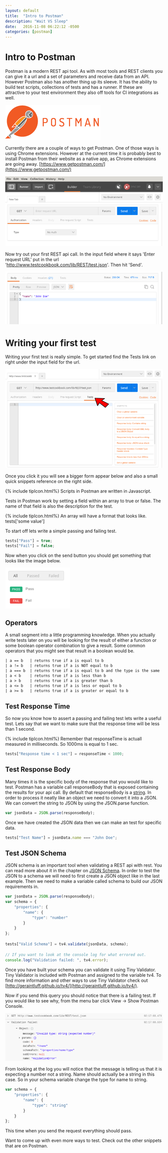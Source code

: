 ```yaml
---
layout: default
title:  "Intro to Postman"
description: "Wait VS Sleep"
date:   2016-11-08 06:22:12 -0500
categories: [postman]
---
```

# Intro to Postman

Postman is a modern REST api tool. As with most tools and REST clients you can
give it a url and a set of parameters and receive data from an API.  However
Postman also has another thing up its sleeve.  It has the ability to build test
scripts, collections of tests and has a runner.  If these are attractive to
your test environment they also off tools for CI integrations as well.

![Postman Logo](/lib/images/ic-postman-logo@2x.png)

Currently there are a couple of ways to get Postman.  One of those ways is using
Chrome extensions.  However at the current time it is probably best to install
Postman from their website as a native app, as Chrome extensions are going away.
[https://www.getpostman.com/](https://www.getpostman.com/)

![Postman basic form](/lib/images/postman/postman-basic-form.png)

Now try out your first REST api call.  In the input field where it says 'Enter
request URL' put in the url 'http://www.testcookbook.com/lib/REST/test.json'.
Then hit 'Send'.

![Postman basic results](/lib/images/postman/postman-basic-results.png)

# Writing your first test

Writing your first test is really simple.  To get started find the Tests link
on right under the input field for the url.

![Postman basic tests](/lib/images/postman/postman-basic-tests.png)

Once you click it you will see a bigger form appear below and also a small
quick snippets reference on the right side.

<div class="w3-panel w3-pale-yellow w3-bottombar w3-topbar w3-border-green">
{% include tipIcon.html%}
  Scripts in Postman are written in Javascript.
</div>


Tests in Postman work by setting a field within an array to true or false.  The
name of that field is also the description for the test.  
<div class="w3-panel w3-pale-yellow w3-bottombar w3-topbar w3-border-green">
{% include tipIcon.html%}
An array will have a format that looks like. tests['some value']
</div>

To start off lets write a simple passing and failing test.

```javascript
tests["Pass"] = true;
tests["Fail"] = false;
```

Now when you click on the send button you should get something that looks like
the image below.

![Postman simple test results](/lib/images/postman/postman-simple-test-results.png)

## Operators

A small segment into a little programming knowledge.  When you actually write
tests later on you will be looking for the result of either a function or some
boolean operator combination to give a result. Some common operators that you
might see that result in a boolean would be.

```
| a == b   | returns true if a is equal to b
| a != b   | returns true if a is NOT equal to b
| a === b  | returns true if a is equal to b and the type is the same
| a < b    | returns true if a is less than b
| a > b    | returns true if a is greater than b
| a <= b   | returns true if a is less or equal to b
| a >= b   | returns true if a is greater or equal to b

```

## Test Response Time

So now you know how to assert a passing and failing test lets write a useful
test.  Lets say that we want to make sure that the response time will be less
than 1 second.

<div class="w3-panel w3-pale-yellow w3-bottombar w3-topbar w3-border-green">
{% include tipIcon.html%}
Remember that responseTime is actuall measured in milliseconds.  So 1000ms is
equal to 1 sec.
</div>

```javascript
tests["Response time < 1 sec"] = responseTime < 1000;
```

## Test Response Body

Many times it is the specific body of the response that you would like to test.
Postman has a variable call responseBody that is exposed containing the results
for your api call.  By default that responseBody is a
[string](/book/glossary/glossary.html#string).  In order to process it neatly
like an object we need to convert it into a JSON. We can convert the string to
JSON by using the JSON.parse function.

```javascript
var jsonData = JSON.parse(responseBody);
```

Once we have created the JSON data then we can make an test for specific data.

```javascript
tests["Test Name"] = jsonData.name === "John Doe";
```

## Test JSON Schema

JSON schema is an important tool when validating a REST api with rest.  You can
read more about it in the chapter on [JSON Schema](/book/rest/json_schema.html).
In order to test the JSON to a schema we will need to first create a JSON object
like in the last example.  Then we need to make a variable called schema to
build our JSON requirements in.

```javascript
var jsonData = JSON.parse(responseBody);
var schema = {
    "properties": {
        "name": {
            "type": "number"
        }   
    }
};

tests["Valid Schema"] = tv4.validate(jsonData, schema);

// If you want to look at the console log for what errored out.
console.log("Validation failed: ", tv4.error);
```

Once you have built your schema you can validate it using Tiny Validator.  Tiny
Validator is included with Postman and assigned to the variable tv4.  To find
more information and other ways to use Tiny Validator check out
[http://geraintluff.github.io/tv4/](http://geraintluff.github.io/tv4/).

Now if you send this query you should notice that there is a failing test.  If
you would like to see why, from the menu bar click View -> Show Postman Console.

![Postman console error](/lib/images/postman/postman-console-error.png)

From looking at the log you will notice that the message is telling us that it
is expecting a number not a string.  Name should actually be a string in this
case.  So in your schema variable change the type for name to string.

```javascript
var schema = {
    "properties": {
        "name": {
            "type": "string"
        }   
    }
};
```

This time when you send the request everything should pass.  

Want to come up with even more ways to test.  Check out the other snippets that
are on Postman.

